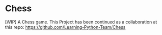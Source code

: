 # Chess
[WIP] A Chess game.
This Project has been continued as a collaboration at this repo: https://github.com/Learning-Python-Team/Chess
